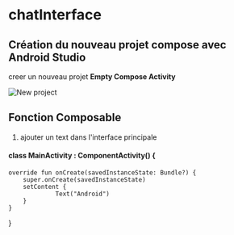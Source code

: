 # chatInterface
## Création du nouveau projet compose avec Android Studio  
creer un nouveau projet **Empty Compose Activity**  

![New project](https://github.com/mouniraz/chatInterface/blob/main/Capture.png)  

## Fonction Composable 
1) ajouter un text dans l'interface principale
#### class MainActivity : ComponentActivity() {
    override fun onCreate(savedInstanceState: Bundle?) {
        super.onCreate(savedInstanceState)
        setContent {
                 Text("Android")
        }
    }
}





